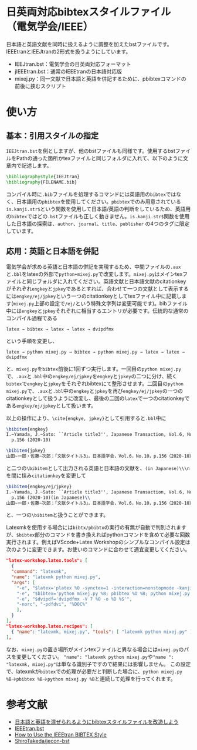 # 日英両対応bibtexスタイルファイル（電気学会/IEEE）
日本語と英語文献を同時に扱えるように調整を加えたbstファイルです。
IEEEtranとIEEJtranの2形式を扱うようにしています。

- IEEJtran.bst：電気学会の日英両対応フォーマット
- jIEEEtran.bst：通常のIEEEtranの日本語対応版
- mixej.py：同一文献で日本語と英語を併記するために、pbibtexコマンドの前後に挟むスクリプト

# 使い方

## 基本：引用スタイルの指定

`IEEJtran.bst`を例としますが、他のbstファイルも同様です。使用するbstファイルをPathの通った箇所かtexファイルと同じフォルダに入れて、以下のように文章内で記述します。

```tex
\bibliographystyle{IEEJtran}
\bibliography{FILENAME.bib}
```
コンパイル時に`.bib`ファイルを処理するコマンドには英語用の`bibtex`ではなく、日本語用の`pbibtex`を使用してください。`pbibtex`でのみ用意されている`is.kanji.str$`という関数を使用して日本語/英語の判断をしているため、英語用の`bibtex`ではどの`.bst`ファイルも正しく動きません。`is.kanji.str$`関数を使用した日本語の探索は、`author`、`journal`、`title`、`publisher` の4つのタグに限定しています。

## 応用：英語と日本語を併記

電気学会が求める英語と日本語の併記を実現するため、中間ファイルの`.aux`と`.bbl`をlatexの外部で`python+mixej.py`で改変します。`mixej.py`はメインtexファイルと同じフォルダに入れてください。英語文献と日本語文献のcitationkeyがそれぞれ`engkey`と`jpkey`であるとすれば、合わせて一つの文献として表示するには`engkey/ej/jpkey`という一つのcitationkeyとしてtexファイル中に記載します(`mixej.py`上部の設定で`/ej/`という特殊文字列は変更可能です)。bibファイル中には`engkey`と`jpkey`それぞれに相当するエントリが必要です。伝統的な通常のコンパイル過程である
```text
latex → bibtex → latex → latex → dvipdfmx
```
という手順を変更し、
```text
latex → python mixej.py → bibtex → python mixej.py → latex → latex → dvipdfmx
```
と、`mixej.py`を`bibtex`前後に1回ずつ実行します。一回目の`python mixej.py`で、`.aux`と`.bbl`中の`engkey/ej/jpkey`を`engkey`と`jpkey`の二つに分け、続く`bibtex`で`engkey`と`jpkey`をそれぞれbibtexにて整形させます。二回目の`python mixej.py`で、`.aux`と`.bbl`中の`engkey`と`jpkey`を再び`engkey/ej/jpkey`の一つのcitationkeyとして扱うように改変し、最後の二回の`latex`で一つのcitationkeyである`engkey/ej/jpkey`として扱います。

以上の操作により、`\cite{engkye, jpkey}`として引用すると`.bbl`中に
```latex
\bibitem{engkey}
I.~Yamada, J.~Sato: ``Article title3'', Japanese Transaction, Vol.6, No.10,
  p.156 (2020-10)

\bibitem{jpkey}
山田~一郎・佐藤~次郎：「文献タイトル3」，日本語学会，Vol.6，No.10，p.156（2020-10）
```
と二つの`\bibitem`として出力される英語と日本語の文献を、`(in Japanese)\\\n`を間に挟み`citationkey`を変更して
```latex
\bibitem{engkey/ej/jpkey}
I.~Yamada, J.~Sato: ``Article title3'', Japanese Transaction, Vol.6, No.10,
  p.156 (2020-10)(in Japanese)\\
山田~一郎・佐藤~次郎：「文献タイトル3」，日本語学会，Vol.6，No.10，p.156（2020-10）
```
と、一つの`\bibitem`と扱うことができます。

Latexmkを使用する場合には`bibtx/pbibtx`の実行の有無が自動で判別されますが、`$bibtex`部分のコマンドを書き換えればpythonコマンドを含めて必要な回数実行されます。例えばVScode+Latex Workshopのシンプルなコンパイル設定は次のように変更できます。お使いのコマンドに合わせて適宜変更してください。

```json
"latex-workshop.latex.tools": [
  {
  "command": "latexmk",
  "name": "latexmk python mixej.py",
  "args": [
    "-e", "$latex='platex %O -synctex=1 -interaction=nonstopmode -kanji=utf8 -file-line-error %S'",
    "-e", "$bibtex='python mixej.py %B; pbibtex %O %B; python mixej.py %B'",
    "-e", "$dvipdf='dvipdfmx -V 7 %O -o %D %S'",
    "-norc", "-pdfdvi", "%DOC%"
    ],
  }
],
"latex-workshop.latex.recipes": [
  { "name": "latexmk, mixej.py", "tools": [ "latexmk python mixej.py" ] }
],
```
なお、`mixej.py`の置き場所がメインtexファイルと異なる場合には`mixej.py`のパスを変更してください。
`"name": "latexmk python mixej.py`や`"name ": "latexmk, mixej.py"`は単なる識別子ですので結果には影響しません。
この設定で、latexmkが`bibtex`での処理が必要だと判断した場合に、`python mixej.py %B`→`pbibtex %B`→`python mixej.py %B`と連続して処理を行ってくれます。

# 参考文献
- [日本語と英語を混ぜられるようにbibtexスタイルファイルを改造しよう](https://qiita.com/HexagramNM/items/3ad757a9f5ee5d15e363#_reference-2be0cc9a71381591bb17)
- [IEEEtran.bst](http://tug.ctan.org/tex-archive/macros/latex/contrib/IEEEtran/bibtex/IEEEtran.bst)
- [How to Use the IEEEtran BIBTEX Style](http://ftp.jaist.ac.jp/pub/CTAN/macros/latex/contrib/IEEEtran/bibtex/IEEEtran_bst_HOWTO.pdf)
- [ShiroTakeda/jecon-bst](https://github.com/ShiroTakeda/jecon-bst)